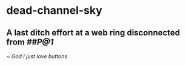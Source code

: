 # dead-channel-sky
## A last ditch effort at a web ring disconnected from <i>##P@1</i>
<p>~ <i>God I just love buttons</i></p>
